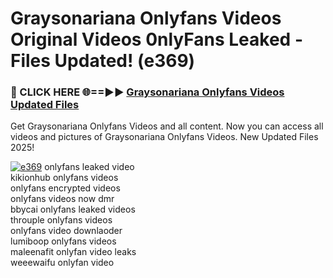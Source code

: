 # Graysonariana Onlyfans Videos Original Videos 0nlyFans Leaked - Files Updated! (e369)

<h3>🔴 CLICK HERE 🌐==►► <a href="https://tinyurl.com/3hn5wdd3" rel="nofollow">Graysonariana Onlyfans Videos Updated Files</a></h3>

Get Graysonariana Onlyfans Videos and all content. Now you can access all videos and pictures of Graysonariana Onlyfans Videos. New Updated Files 2025!

[![e369](https://i.imgur.com/4HnBqBT.gif)](https://tinyurl.com/3hn5wdd3)
onlyfans leaked video<br>
kikionhub onlyfans videos<br>
onlyfans encrypted videos<br>
onlyfans videos now dmr<br>
bbycai onlyfans leaked videos<br>
throuple onlyfans videos<br>
onlyfans video downlaoder<br>
lumiboop onlyfans videos<br>
maleenafit onlyfan video leaks<br>
weeewaifu onlyfan video